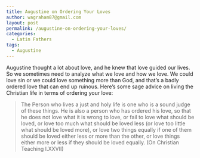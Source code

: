 ```yaml
---
title: Augustine on Ordering Your Loves
author: wagraham87@gmail.com
layout: post
permalink: /augustine-on-ordering-your-loves/
categories:
  - Latin Fathers
tags:
  - Augustine
---
```

Augustine thought a lot about love, and he knew that love guided our lives. So we sometimes need to analyze what we love and how we love. We could love sin or we could love something more than God, and that&#8217;s a badly ordered love that can end up ruinous. Here&#8217;s some sage advice on living the Christian life in terms of ordering your love:

> <span class="TextRun SCX193949092" xml:lang="EN-US"><span class="NormalTextRun SCX193949092">The Person who lives a just and holy life is one who is a sound judge of these things. He is also a person who has ordered his love, so that he does not love what it is wrong to love, or fail to love what should be loved, or love too much what should be loved less (or love too little what should be loved mor</span></span><span class="TextRun SCX193949092" xml:lang="EN-US"><span class="NormalTextRun SCX193949092">e), or love two things equally i</span></span><span class="TextRun SCX193949092" xml:lang="EN-US"><span class="NormalTextRun SCX193949092">f one of them should be loved either less or more than the other, or love things either more or less if they should be loved equally. (On Christian Teaching I.XXVII)</span></span>